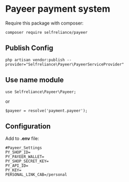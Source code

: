 # Payeer payment system


Require this package with composer:
```
composer require selfreliance/payeer
```
## Publish Config

```
php artisan vendor:publish --provider="Selfreliance\Payeer\PayeerServiceProvider"
```

## Use name module

```
use Selfreliance\Payeer\Payeer;
```
or
```
$payeer = resolve('payment.payeer');
```

## Configuration

Add to **.env** file:

```
#Payeer_Settings
PY_SHOP_ID=
PY_PAYEER_WALLET=
PY_SHOP_SECRET_KEY=
PY_API_ID=
PY_KEY=
PERSONAL_LINK_CAB=/personal
```